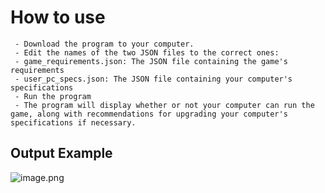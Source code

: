 # How to use
```
 - Download the program to your computer.
 - Edit the names of the two JSON files to the correct ones:
 - game_requirements.json: The JSON file containing the game's requirements
 - user_pc_specs.json: The JSON file containing your computer's specifications
 - Run the program
 - The program will display whether or not your computer can run the game, along with recommendations for upgrading your computer's specifications if necessary. 
```
## Output Example
![image.png](https://media.discordapp.net/attachments/1165965625026416640/1247504588836307004/image.png)
